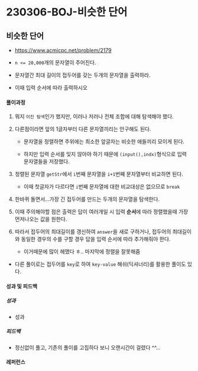 # 230306-BOJ-비슷한 단어

## 비슷한 단어

- https://www.acmicpc.net/problem/2179

- `n <= 20,000`개의 문자열이 주어진다.

- 문자열간 최대 길이의 접두어를 갖는 두개의 문자열을 출력하라.

- 이때 입력 순서에 따라 출력하시오

#### 풀이과정

1. 뭐지 `이진 탐색`인가 했지만, 이러나 저러나 전체 조합에 대해 탐색해야 했다.

2. 다른점이라면 앞의 1글자부터 다른 문자열끼리는 안구해도 된다.
   
   - 문자열을 정렬하면 주위에는 최소한 앞글자는 비슷한 애들끼리 모이게 된다.
   
   - 하지만 입력 순서를 잊지 않아야 하기 때문에 `(input(),indx)`형식으로 입력 문자열들을 저장했다.

3. 정렬된 문자열 `getStr`에서 `i`번째 문자열을 `i+1`번째 문자열부터 비교하면 된다.
   
   - 이때 첫글자가 다르다면 `i`번째 문자열에 대한 비교대상은 없으므로 `break`

4. 한바퀴 돌면서...가장 긴 접두어를 만드는 두개의 문자열을 탐색한다.

5. 이때 주의해야할 점은 출력은 답이 여러개일 시 입력 **순서**에 따라 정렬했을때 가장 먼저나오는 값을 원한다.

6. 따라서 접두어의 최대길이를 갱신하여 `answer`을 새로 구하거나, 접두어의 최대길이와 동일한 경우의 수를 구할 경우 답을 입력 순서에 따라 추가해줘야 한다.
   
   - 이거때문에 많이 헤맸다 ㅎ.. 마지막에 정렬을 잘못해줌
- 다른 풀이로는 접두어를 `key`로 하여 `key-value` 해쉬(딕셔너리)를 활용한 풀이도 있다.

#### 성과 및 피드백

##### 성과

- 성과

##### 피드백

- 정신없이 풀고, 기존의 풀이를 고집하다 보니 오랜시간이 걸렸다 ^^...

#### 레퍼런스

> 
